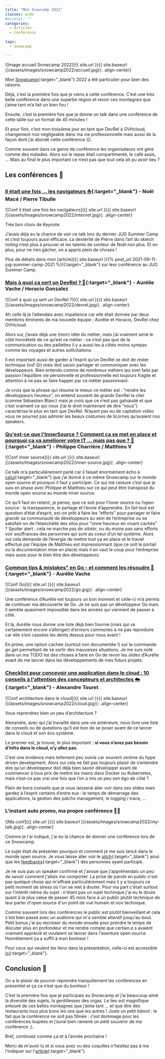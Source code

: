 ```yaml
---
title: "Mon Snowcamp 2022"
classes: wide
#excerpt: ""
categories:
  - Articles
  - Conférence
  
tags:
  - Snowcamp

---
```

![Image accueil Snowcamp 2022]({{ site.url }}{{ site.baseurl }}/assets/images/snowcamp2022/accueil.jpg){: .align-center}


Mon [Snowcamp](https://snowcamp.io/fr/){:target="_blank"} 2022 a été particulier pour bien des raisons.

Déjà, c’est la première fois que je viens à cette conférence.
C’est une très belle conférence dans une superbe région et revoir ces montagnes que j’aime tant m’a fait un bien fou !

Ensuite, c’est la première fois que je donne un talk dans une conférence de cette taille sur un format de 45 minutes !

Et pour finir, c’est mon troisième jour en tant que DevRel à OVHcloud, changement non négligeable dans ma vie professionnelle mais aussi de la façon dont j’ai abordé cette conférence :wink:.

Comme souvent dans ce genre de conférence les organisateurs ont géré comme des malades.
Alors oui le repas était compartimenté, le café assis, … Mais au final le plus important ce n’est pas que tout cela ait pu avoir lieu ?


## Les conférences 💬

### [Il était une fois ... les navigateurs :sailboat:](https://snowcamp2022.sched.com/event/qa5F/il-etait-une-fois-les-navigateurs-nulb){:target="_blank"} - Noël Macé / Pierre Tibulle

![Conf il était une fois les navigateurs]({{ site.url }}{{ site.baseurl }}/assets/images/snowcamp2022/internet.jpg){: .align-center}


Très bon choix de Keynote.

J’avais déjà eu la chance de voir ce talk lors du dernier JUG Summer Camp et c’est toujours aussi efficace.
La dextérité de Pierre dans l’art du sketch noting n’est plus à prouver et les talents de conteur de Noël non plus.
Et en plus, pour ne rien gâcher, on a appris plein de choses !

Plus de détails dans mon [article]({{ site.baseurl }}{% post_url 2021-09-11-jug-summer-camp-2021 %}){:target="_blank"} sur leur conférence au JUG Summer Camp.

### [Mais à quoi ça sert un DevRel ? :unicorn:](https://snowcamp2022.sched.com/event/qHPo/mais-a-quoi-ca-sert-un-devrel){:target="_blank"} - Aurélie Vache / Horacio Gonzalez

![Conf à quoi ça sert un DevRel ?]({{ site.url }}{{ site.baseurl }}/assets/images/snowcamp2022/devrel.jpg){: .align-center}


Ah celle là je l’attendais avec impatience car elle était donnée par deux membres éminents de ma nouvelle équipe : Aurélie et Horacio, DevRel chez OVHcloud.

Alors oui, j’avais déjà une (mon) idée du métier, mais j’ai vraiment aimé le côté honnêteté de ce qu’est ce métier : ce n’est pas que de la communication ou des paillettes il y a aussi les à côtés moins sympas comme les voyages et autres sollicitations.

Il est important aussi de garder à l’esprit qu’un DevRel se doit de rester technique (ouf :wink:) mais doit savoir partager et communiquer avec les développeurs.
Bien entendu comme de nombreux métiers qui sont faits par passion l’équilibre vie personnelle et professionnelle est toujours fragile et attention à ne pas se faire happer par ce métier passionnant.

Je crois que la phrase qui résume le mieux ce métier est : “rendre les développeurs heureux”, on entend souvent de grands DevRel la citer (comme Sébastien Blanc) mais je crois que ce n’est pas galvaudé et que c’est vraiment ce qui nous (j’ai le droit maintenant de dire “nous”) caractérise le plus en tant que DevRel.
N’ayant pas eu de captation vidéo vous ne pourrez pas admirer les beaux costumes de licornes qu’avaient nos speakers.

### [Qu'est-ce que l'InnerSource ? Comment ça se met en place et pourquoi ça va améliorer votre IT ... mais pas que ? :handshake:](https://snowcamp2022.sched.com/event/qHQm/quest-ce-que-linnersource-comment-ca-se-met-en-place-et-pourquoi-ca-va-ameliorer-votre-it-mais-pas-que){:target="_blank"} - Philippe Charrière / Matthieu V

![Conf inner source]({{ site.url }}{{ site.baseurl }}/assets/images/snowcamp2022/inner-source.jpg){: .align-center}


Ce talk m’a particulièrement parlé car il faisait énormément écho à [celui](https://snowcamp2022.sched.com/event/qHR4/lopen-source-au-secours-du-developpeur-et-de-larchitecte){:target="_blank"} que j’ai donné à ce même Snowcamp sur le monde open source et pourquoi il faut y participer.
Ce qui me rassure c’est que je suis en phase avec Philippe et Matthieu sur ce qui peut être transposé du monde open source au monde inner source.

Ce qu’il faut en retenir, je pense, que ce soit pour l’inner source ou l’open source : la transparence, le partage et l’envie d’apprendre.
En fait tout est question d’état d’esprit, est-on prêt à faire les “efforts” pour partager et faire grandir sa communauté de développeurs au sein de l’entreprise ou se satisfait-on de l’étanchéité des silos pour “vivre heureux en vivant cachés” ?
Spoiler alert : cela ne marche pas de _siloter_, ou du moins pas sans efforts voir souffrances des personnes qui sont au coeur d’un tel système.
Alors oui cela demande de l’énergie de mettre tout ça en place et le travail effectué par l’équipe de Matthieu est impressionnant (que ce soit le portail ou la documentation mise en place) mais il en vaut le coup pour l’entreprise mais aussi pour le bien être des développeurs.

### [Common tips & mistakes" en Go - et comment les résoudre :eyes:](https://snowcamp2022.sched.com/event/vE3y/common-tips-mistakes-en-go-et-comment-les-resoudre){:target="_blank"} - Aurélie Vache

![Conf Go]({{ site.url }}{{ site.baseurl }}/assets/images/snowcamp2022/go.jpg){: .align-center}

Une conférence d’Aurélie est toujours un bon moment et celle-ci m’a permis de continuer ma découverte de Go.
Je ne suis pas un développeur Go mais il semble quasiment impossible dans les années qui viennent de passer à côté.

Et là, Aurélie nous donne une liste déjà bien fournie (mais qui va certainement encore s’allonger) d’erreurs communes à ne pas reproduire car elle s’est cassées les dents dessus pour nous avant !

En prime, une option cachée (surtout non documentée !) sur la commande _go get_ permettant de se sortir des mauvaises situations.
Je me suis noté dans un ma TODO list des choses à faire en Go de revoir les slides d’Aurélie avant de me lancer dans les développements de mes futurs projets.

### [Checklist pour concevoir une application dans le cloud : 10 conseils à l'attention des concepteurs et architectes :cloud:](https://snowcamp2022.sched.com/event/qHP8/checklist-pour-concevoir-une-application-dans-le-cloud-10-conseils-a-lattention-des-concepteurs-et-architectes){:target="_blank"} - Alexandre Touret

![Conf architecture dans le cloud]({{ site.url }}{{ site.baseurl }}/assets/images/snowcamp2022/cloud.jpg){: .align-center}

Vous reprendrez bien un peu d’architecture ?

Alexandre, avec qui j’ai travaillé dans une vie antérieure, nous livre une liste de conseils ou de questions qu’il est bon de se poser avant de ce lancer dans le cloud et son éco système.

Le premier est, je trouve, le plus important : **si vous n’avez pas besoin d’infra dans le cloud, n’y allez pas.**

C’est une évidence mais tellement peu suivie car souvent victime du hype driven development.
Alors oui cela ne fait pas toujours plaisir de s’entendre dire qu’un développeur doit déjà bien savoir développer avant de commencer à tous prix de mettre les mains dans Docker ou Kubernetes, mais n’est-ce pas vrai une fois que l’on a mis un peu son égo de côté ?

Plein de bons conseils que je vous laisserai aller voir dans ses slides mais gardez à l’esprit certains d’entre eux : le temps de démarrage des applications, la gestion des patchs management, le logging / trace, …

### L'instant auto promo, ma propre conférence 🐻‍❄️

![Ma conf]({{ site.url }}{{ site.baseurl }}/assets/images/snowcamp2022/my-talk.jpg){: .align-center}


Comme je l'ai indiqué, j'ai eu la chance de donner une conférence lors de ce Snowcamp.

Le sujet était de présenter pourquoi et comment je me suis lancé dans le monde open source.
Je vous laisse aller voir le [pitch](https://snowcamp2022.sched.com/event/qHR4/lopen-source-au-secours-du-developpeur-et-de-larchitecte){:target="_blank"} ainsi que les [feedbacks](https://roti.express/share-survey/7J4677bqJ4NMkiDfG){:target="_blank"} des personnes ayant participé.

Je ne suis pas un speaker confirmé et j'avoue que j'appréhendais un peu de savoir comment j'allais me comporter.
La prise de parole en public n'est pas quelque chose qui m'effraie particulièrement mais il y a toujours ce petit moment de stress où l'on se met à douter.
Pour ma part c'était surtout sur l'intérêt même du sujet : n'étant pas un sujet technique j'ai eu le doute quant à la plus value de passer 45 mins face à un public plutôt technique de leur parler d'open source d'un point de vue humain et non technique.

Comme souvent lors des conférences le public est plutôt bienveillant et cela s'est bien passé avec un auditoire qui m'a semblé attentif jusqu'au bout.
Petit bonus j'ai pu recroiser du monde ensuite pour prendre le temps de discuter plus en profondeur et me rendre compte que certain.e.s avaient vraiment apprécié et voulaient se lancer dans l'aventure open source.
Honnêtement ça a suffit à mon bonheur !

Pour ceux qui veulent les liens dans la présentation, celle-ci est accessible [ici](https://noti.st/philippart-s/8XjcQg/opensource-au-secours-du-developpeur-et-de-larchitecte){:target="_blank"}.


## Conclusion 🧐
On a le plaisir de pouvoir reprendre tranquillement les conférences en présentiel et ça ce n’est que du bonheur !

C’est la première fois que je participais au Snowcamp et j’ai beaucoup aimé la diversité des sujets, la gentillesses des orgas.
Le lieu est magnifique entouré de ces belles montagnes que j’aime tant … et que dire des restaurants tous plus bons les uns que les autres !
Juste un petit bémol : le fait que la conférence ne soit pas filmée : c’est dommage pour les conférences loupées et j’aurai bien ramené un petit souvenir de ma conférence ;).

Bref, continuez comme ça et à l’année prochaine !

Merci de m'avoir lu et si vous avez vu des coquilles n'hésitez pas à me l'indiquer sur l'[article](https://github.com/philippart-s/blog){:target="_blank"}. 
